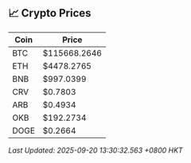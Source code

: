 ## 📈 Crypto Prices

| Coin | Price |
| ---- | ----- |
| BTC | $115668.2646 |
| ETH | $4478.2765 |
| BNB | $997.0399 |
| CRV | $0.7803 |
| ARB | $0.4934 |
| OKB | $192.2734 |
| DOGE | $0.2664 |

_Last Updated: 2025-09-20 13:30:32.563 +0800 HKT_